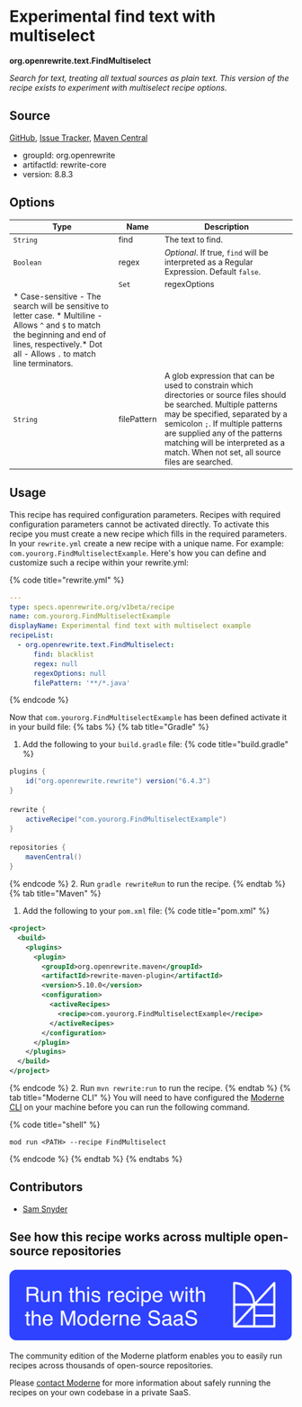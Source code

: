 # Experimental find text with multiselect

**org.openrewrite.text.FindMultiselect**

_Search for text, treating all textual sources as plain text. This version of the recipe exists to experiment with multiselect recipe options._

## Source

[GitHub](https://github.com/openrewrite/rewrite/blob/main/rewrite-core/src/main/java/org/openrewrite/text/FindMultiselect.java), [Issue Tracker](https://github.com/openrewrite/rewrite/issues), [Maven Central](https://central.sonatype.com/artifact/org.openrewrite/rewrite-core/8.8.3/jar)

* groupId: org.openrewrite
* artifactId: rewrite-core
* version: 8.8.3

## Options

| Type | Name | Description |
| -- | -- | -- |
| `String` | find | The text to find. |
| `Boolean` | regex | *Optional*. If true, `find` will be interpreted as a Regular Expression. Default `false`. |
                        | `Set` | regexOptions | *Optional*. Regex processing options. Multiple options may be specified. These options do nothing if `regex` mode is not enabled.
* Case-sensitive - The search will be sensitive to letter case. * Multiline - Allows `^` and `$` to match the beginning and end of lines, respectively.* Dot all - Allows `.` to match line terminators. |
| `String` | filePattern | A glob expression that can be used to constrain which directories or source files should be searched. Multiple patterns may be specified, separated by a semicolon `;`. If multiple patterns are supplied any of the patterns matching will be interpreted as a match. When not set, all source files are searched.  |


## Usage

This recipe has required configuration parameters. Recipes with required configuration parameters cannot be activated directly. To activate this recipe you must create a new recipe which fills in the required parameters. In your `rewrite.yml` create a new recipe with a unique name. For example: `com.yourorg.FindMultiselectExample`.
Here's how you can define and customize such a recipe within your rewrite.yml:

{% code title="rewrite.yml" %}
```yaml
---
type: specs.openrewrite.org/v1beta/recipe
name: com.yourorg.FindMultiselectExample
displayName: Experimental find text with multiselect example
recipeList:
  - org.openrewrite.text.FindMultiselect:
      find: blacklist
      regex: null
      regexOptions: null
      filePattern: '**/*.java'
```
{% endcode %}

Now that `com.yourorg.FindMultiselectExample` has been defined activate it in your build file:
{% tabs %}
{% tab title="Gradle" %}
1. Add the following to your `build.gradle` file:
{% code title="build.gradle" %}
```groovy
plugins {
    id("org.openrewrite.rewrite") version("6.4.3")
}

rewrite {
    activeRecipe("com.yourorg.FindMultiselectExample")
}

repositories {
    mavenCentral()
}
```
{% endcode %}
2. Run `gradle rewriteRun` to run the recipe.
{% endtab %}
{% tab title="Maven" %}
1. Add the following to your `pom.xml` file:
{% code title="pom.xml" %}
```xml
<project>
  <build>
    <plugins>
      <plugin>
        <groupId>org.openrewrite.maven</groupId>
        <artifactId>rewrite-maven-plugin</artifactId>
        <version>5.10.0</version>
        <configuration>
          <activeRecipes>
            <recipe>com.yourorg.FindMultiselectExample</recipe>
          </activeRecipes>
        </configuration>
      </plugin>
    </plugins>
  </build>
</project>
```
{% endcode %}
2. Run `mvn rewrite:run` to run the recipe.
{% endtab %}
{% tab title="Moderne CLI" %}
You will need to have configured the [Moderne CLI](https://docs.moderne.io/moderne-cli/cli-intro) on your machine before you can run the following command.

{% code title="shell" %}
```shell
mod run <PATH> --recipe FindMultiselect
```
{% endcode %}
{% endtab %}
{% endtabs %}

## Contributors
* [Sam Snyder](mailto:sam@moderne.io)


## See how this recipe works across multiple open-source repositories

[![Moderne Link Image](/.gitbook/assets/ModerneRecipeButton.png)](https://app.moderne.io/recipes/org.openrewrite.text.FindMultiselect)

The community edition of the Moderne platform enables you to easily run recipes across thousands of open-source repositories.

Please [contact Moderne](https://moderne.io/product) for more information about safely running the recipes on your own codebase in a private SaaS.
